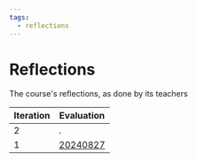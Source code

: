 ```yaml
---
tags:
  - reflections
---
```


# Reflections

The course's reflections, as done by its teachers

Iteration|Evaluation
---------|------------------------------
2        |.
1        |[20240827](20240827/README.md)
